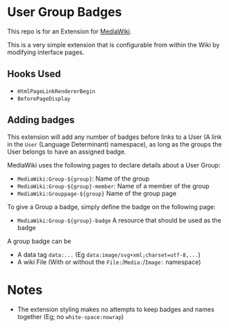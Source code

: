 # User Group Badges

This repo is for an Extension for [MediaWiki](https://www.mediawiki.org/wiki/MediaWiki).

This is a very simple extension that is configurable from within the Wiki by modifying interface pages.

## Hooks Used

- `HtmlPageLinkRendererBegin`
- `BeforePageDisplay`

## Adding badges

This extension will add any number of badges before links to a User (A link in the `User` (Language Determinant) namespace), as long as the groups the User belongs to have an assigned badge.

MediaWiki uses the following pages to declare details about a User Group:

- `MediaWiki:Group-${group}`: Name of the group
- `MediaWiki:Group-${group}-member`: Name of a member of the group
- `MediaWiki:Grouppage-${group}` Name of the group page

To give a Group a badge, simply define the badge on the following page:
- `MediaWiki:Group-${group}-badge` A resource that should be used as the badge

A group badge can be
- A data tag `data:...` (Eg `data:image/svg+xml;charset=utf-8,...`)
- A wiki File (With or without the `File:`/`Media:`/`Image:` namespace)

# Notes

- The extension styling makes no attempts to keep badges and names together (Eg; no `white-space:nowrap`)
